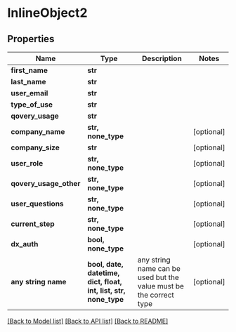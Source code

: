 # InlineObject2


## Properties
Name | Type | Description | Notes
------------ | ------------- | ------------- | -------------
**first_name** | **str** |  | 
**last_name** | **str** |  | 
**user_email** | **str** |  | 
**type_of_use** | **str** |  | 
**qovery_usage** | **str** |  | 
**company_name** | **str, none_type** |  | [optional] 
**company_size** | **str** |  | [optional] 
**user_role** | **str, none_type** |  | [optional] 
**qovery_usage_other** | **str, none_type** |  | [optional] 
**user_questions** | **str, none_type** |  | [optional] 
**current_step** | **str, none_type** |  | [optional] 
**dx_auth** | **bool, none_type** |  | [optional] 
**any string name** | **bool, date, datetime, dict, float, int, list, str, none_type** | any string name can be used but the value must be the correct type | [optional]

[[Back to Model list]](../README.md#documentation-for-models) [[Back to API list]](../README.md#documentation-for-api-endpoints) [[Back to README]](../README.md)


